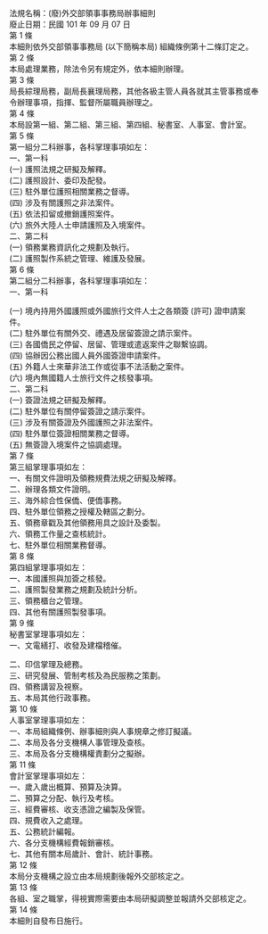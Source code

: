 法規名稱：(廢)外交部領事事務局辦事細則  
廢止日期：民國 101 年 09 月 07 日  
第 1 條  
本細則依外交部領事事務局 (以下簡稱本局) 組織條例第十二條訂定之。  
第 2 條  
本局處理業務，除法令另有規定外，依本細則辦理。  
第 3 條  
局長綜理局務，副局長襄理局務，其他各級主管人員各就其主管事務或奉  
令辦理事項，指揮、監督所屬職員辦理之。  
第 4 條  
本局設第一組、第二組、第三組、第四組、秘書室、人事室、會計室。  
第 5 條  
第一組分二科辦事，各科掌理事項如左：  
一、第一科  
(一) 護照法規之研擬及解釋。  
(二) 護照設計、委印及配發。  
(三) 駐外單位護照相關業務之督導。  
(四) 涉及有關護照之非法案件。  
(五) 依法扣留或撤銷護照案件。  
(六) 旅外大陸人士申請護照及入境案件。  
二、第二科  
(一) 領務業務資訊化之規劃及執行。  
(二) 護照製作系統之管理、維護及發展。  
第 6 條  
第二組分二科辦事，各科掌理事項如左：  
一、第一科  


(一) 境內持用外國護照或外國旅行文件人士之各類簽 (許可) 證申請案  
件。  
(二) 駐外單位有關外交、禮遇及居留簽證之請示案件。  
(三) 各國僑民之停留、居留、管理或遣返案件之聯繫協調。  
(四) 協辦因公務出國人員外國簽證申請案件。  
(五) 外籍人士來華非法工作或從事不法活動之案件。  
(六) 境內無國籍人士旅行文件之核發事項。  
二、第二科  
(一) 簽證法規之研擬及解釋。  
(二) 駐外單位有關停留簽證之請示案件。  
(三) 涉及有關簽證及外國護照之非法案件。  
(四) 駐外單位簽證相關業務之督導。  
(五) 無簽證入境案件之協調處理。  
第 7 條  
第三組掌理事項如左：  
一、有關文件證明及領務規費法規之研擬及解釋。  
二、辦理各類文件證明。  
三、海外綜合性保僑、便僑事務。  
四、駐外單位領務之授權及轄區之劃分。  
五、領務章戳及其他領務用具之設計及委製。  
六、領務工作量之查核統計。  
七、駐外單位相關業務督導。  
第 8 條  
第四組掌理事項如左：  
一、本國護照與加簽之核發。  
二、護照製發業務之規劃及統計分析。  
三、領務櫃台之管理。  
四、其他有關護照製發事項。  
第 9 條  
秘書室掌理事項如左：  
一、文電繕打、收發及建檔稽催。  


二、印信掌理及總務。  
三、研究發展、管制考核及為民服務之策劃。  
四、領務講習及視察。  
五、本局其他行政事務。  
第 10 條  
人事室掌理事項如左：  
一、本局組織條例、辦事細則與人事規章之修訂擬議。  
二、本局及各分支機構人事管理及查核。  
三、本局及各分支機構權責劃分之擬辦。  
第 11 條  
會計室掌理事項如左：  
一、歲入歲出概算、預算及決算。  
二、預算之分配、執行及考核。  
三、經費審核、收支憑證之編製及保管。  
四、規費收入之處理。  
五、公務統計編報。  
六、各分支機構經費報銷審核。  
七、其他有關本局歲計、會計、統計事務。  
第 12 條  
本局分支機構之設立由本局規劃後報外交部核定之。  
第 13 條  
各組、室之職掌，得視實際需要由本局研擬調整並報請外交部核定之。  
第 14 條  
本細則自發布日施行。  


